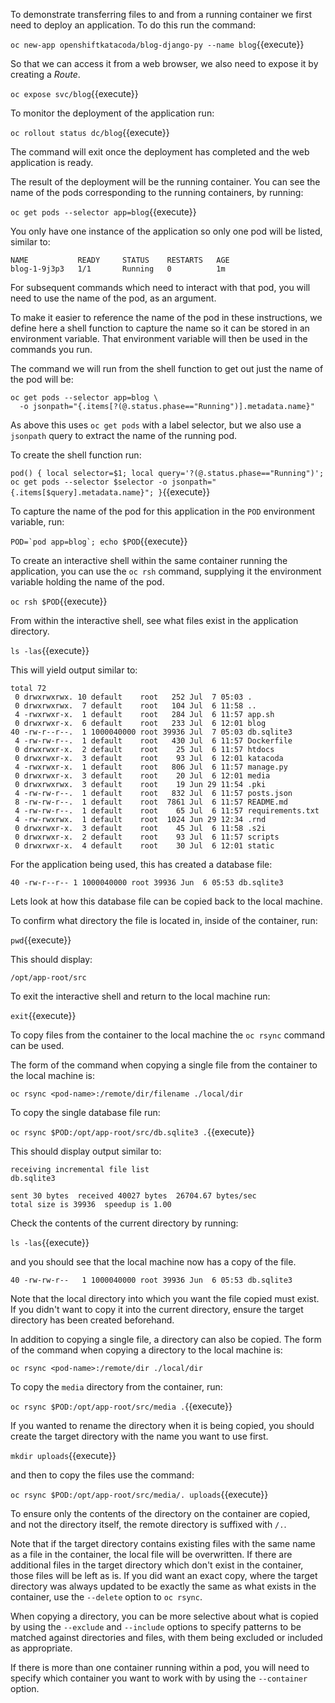 To demonstrate transferring files to and from a running container we first need to deploy an application. To do this run the command:

``oc new-app openshiftkatacoda/blog-django-py --name blog``{{execute}}

So that we can access it from a web browser, we also need to expose it by creating a _Route_.

``oc expose svc/blog``{{execute}}

To monitor the deployment of the application run:

``oc rollout status dc/blog``{{execute}}

The command will exit once the deployment has completed and the web application is ready.

The result of the deployment will be the running container. You can see the name of the pods corresponding to the running containers, by running:

``oc get pods --selector app=blog``{{execute}}

You only have one instance of the application so only one pod will be listed, similar to:

```
NAME           READY     STATUS    RESTARTS   AGE
blog-1-9j3p3   1/1       Running   0          1m
```

For subsequent commands which need to interact with that pod, you will need to use the name of the pod, as an argument.

To make it easier to reference the name of the pod in these instructions, we define here a shell function to capture the name so it can be stored in an environment variable. That environment variable will then be used in the commands you run.

The command we will run from the shell function to get out just the name of the pod will be:

```
oc get pods --selector app=blog \
  -o jsonpath="{.items[?(@.status.phase=="Running")].metadata.name}"
```

As above this uses ``oc get pods`` with a label selector, but we also use a ``jsonpath`` query to extract the name of the running pod.

To create the shell function run:

``pod() { local selector=$1; local query='?(@.status.phase=="Running")'; oc get pods --selector $selector -o jsonpath="{.items[$query].metadata.name}"; }``{{execute}}

To capture the name of the pod for this application in the ``POD`` environment variable, run:

``POD=`pod app=blog`; echo $POD``{{execute}}

To create an interactive shell within the same container running the application, you can use the ``oc rsh`` command, supplying it the environment variable holding the name of the pod.

``oc rsh $POD``{{execute}}

From within the interactive shell, see what files exist in the application directory.

``ls -las``{{execute}}

This will yield output similar to:

```
total 72
 0 drwxrwxrwx. 10 default    root   252 Jul  7 05:03 .
 0 drwxrwxrwx.  7 default    root   104 Jul  6 11:58 ..
 4 -rwxrwxr-x.  1 default    root   284 Jul  6 11:57 app.sh
 0 drwxrwxr-x.  6 default    root   233 Jul  6 12:01 blog
40 -rw-r--r--.  1 1000040000 root 39936 Jul  7 05:03 db.sqlite3
 4 -rw-rw-r--.  1 default    root   430 Jul  6 11:57 Dockerfile
 0 drwxrwxr-x.  2 default    root    25 Jul  6 11:57 htdocs
 0 drwxrwxr-x.  3 default    root    93 Jul  6 12:01 katacoda
 4 -rwxrwxr-x.  1 default    root   806 Jul  6 11:57 manage.py
 0 drwxrwxr-x.  3 default    root    20 Jul  6 12:01 media
 0 drwxrwxrwx.  3 default    root    19 Jun 29 11:54 .pki
 4 -rw-rw-r--.  1 default    root   832 Jul  6 11:57 posts.json
 8 -rw-rw-r--.  1 default    root  7861 Jul  6 11:57 README.md
 4 -rw-rw-r--.  1 default    root    65 Jul  6 11:57 requirements.txt
 4 -rw-rwxrwx.  1 default    root  1024 Jun 29 12:34 .rnd
 0 drwxrwxr-x.  3 default    root    45 Jul  6 11:58 .s2i
 0 drwxrwxr-x.  2 default    root    93 Jul  6 11:57 scripts
 0 drwxrwxr-x.  4 default    root    30 Jul  6 12:01 static
```

For the application being used, this has created a database file:

```
40 -rw-r--r-- 1 1000040000 root 39936 Jun  6 05:53 db.sqlite3
```

Lets look at how this database file can be copied back to the local machine.

To confirm what directory the file is located in, inside of the container, run:

``pwd``{{execute}}

This should display:

```
/opt/app-root/src
```

To exit the interactive shell and return to the local machine run:

``exit``{{execute}}

To copy files from the container to the local machine the ``oc rsync`` command can be used.

The form of the command when copying a single file from the container to the local machine is:

```
oc rsync <pod-name>:/remote/dir/filename ./local/dir
```

To copy the single database file run:

``oc rsync $POD:/opt/app-root/src/db.sqlite3 .``{{execute}}

This should display output similar to:

```
receiving incremental file list
db.sqlite3

sent 30 bytes  received 40027 bytes  26704.67 bytes/sec
total size is 39936  speedup is 1.00
```

Check the contents of the current directory by running:

``ls -las``{{execute}}

and you should see that the local machine now has a copy of the file.

```
40 -rw-rw-r--   1 1000040000 root 39936 Jun  6 05:53 db.sqlite3
```

Note that the local directory into which you want the file copied must exist. If you didn't want to copy it into the current directory, ensure the target directory has been created beforehand.

In addition to copying a single file, a directory can also be copied. The form of the command when copying a directory to the local machine is:

```
oc rsync <pod-name>:/remote/dir ./local/dir
```

To copy the ``media`` directory from the container, run:

``oc rsync $POD:/opt/app-root/src/media .``{{execute}}

If you wanted to rename the directory when it is being copied, you should create the target directory with the name you want to use first.

``mkdir uploads``{{execute}}

and then to copy the files use the command:

``oc rsync $POD:/opt/app-root/src/media/. uploads``{{execute}}

To ensure only the contents of the directory on the container are copied, and not the directory itself, the remote directory is suffixed with ``/.``.

Note that if the target directory contains existing files with the same name as a file in the container, the local file will be overwritten. If there are additional files in the target directory which don't exist in the container, those files will be left as is. If you did want an exact copy, where the target directory was always updated to be exactly the same as what exists in the container, use the ``--delete`` option to ``oc rsync``.

When copying a directory, you can be more selective about what is copied by using the ``--exclude`` and ``--include`` options to specify patterns to be matched against directories and files, with them being excluded or included as appropriate.

If there is more than one container running within a pod, you will need to specify which container you want to work with by using the ``--container`` option.
